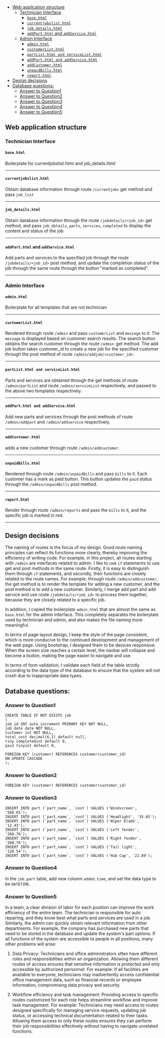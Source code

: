 
- [Web application structure](#web-application-structure)
  - [Technician Interface](#technician-interface)
    - [`base.html`](#basehtml)
    - [`currentjobslist.html`](#currentjobslisthtml)
    - [`job_details.html`](#job_detailshtml)
    - [`addPart.html` and `addService.html`](#addparthtml-and-addservicehtml)
  - [Admin Interface](#admin-interface)
    - [`admin.html`](#adminhtml)
    - [`customerList.html`](#customerlisthtml)
    - [`partList.html and serviceList.html`](#partlisthtml-and-servicelisthtml)
    - [`addPart.html and addService.html`](#addparthtml-and-addservicehtml-1)
    - [`addCustomer.html`](#addcustomerhtml)
    - [`unpaidBills.html`](#unpaidbillshtml)
    - [`report.html`](#reporthtml)
- [Design decisions](#design-decisions)
- [Database questions:](#database-questions)
  - [Answer to Question1](#answer-to-question1)
  - [Answer to Question2](#answer-to-question2)
  - [Answer to Question3](#answer-to-question3)
  - [Answer to Question4](#answer-to-question4)
  - [Answer to Question5](#answer-to-question5)



## Web application structure
### Technician Interface
#### `base.html`
Boilerplate for currentjobslist.html and job_details.html

------------
#### `currentjobslist.html`
Obtain database information through route `/currentjobs` get method and pass `job_list`

------------
#### `job_details.html`
Obtain database information through the route `/jobdetails/<job_id>` get method, and pass `job_details`, `parts`, `services`, `completed` to display the content and status of the job.

------------
#### `addPart.html` and `addService.html`
Add parts and services to the specified job through the route `/jobdetails/<job_id>` post method, and update the completion status of the job through the same route through the button "marked as completed".

------------
### Admin Interface
#### `admin.html`
Boilerplate for all templates that are not technician

------------
#### `customerList.html`
Rendered through route `/admin` and pass `customerList` and `message` to it. The `message` is displayed based on customer search results. The search button obtains the search customer through the route `/admin `get method.
The add job button takes customer_id to create a new job for the specified customer through the post method of route `/admin/addjob/<customer_id>`.

------------
#### `partList.html and serviceList.html`
Parts and services are obtained through the get methods of route `/admin/partList` and route `/admin/serviceList` respectively, and passed to the above two templates respectively.

------------
#### `addPart.html and addService.html`
Add new parts and services through the post methods of route `/admin/addpart` and `/admin/addservice` respectively.

------------
#### `addCustomer.html`
adds a new customer through route `/admin/addcustomer`.

------------
#### `unpaidBills.html`
Rendered through route `/admin/unpaidBills` and pass `bills` to it. Each customer has a mark as paid button. This button updates the `paid` status through the `/admin/unpaidBills` post method.

------------
#### `report.html`
Render through route `/admin/reports` and pass the `bills` to it, and the specific job is marked in red.

------------
## Design decisions
The naming of routes is the focus of my design. Good route naming principles can reflect its functions more clearly, thereby improving the efficiency of writing code. For example, in this project, all routes starting with `/admin` are interfaces related to admin. I like to use `if` statements to use get and post methods in the same route. Firstly, it is easy to distinguish them through `if` statements, and secondly, their functions are closely related to the route names. For example, through route `/admin/addcustomer`, the get method is to render the template for adding a new customer, and the post method is to add a new customer. Similarly, I merge add part and add service and use route `/jobdetails/<job_id>` to process them together, because they are closely related to a specific job.

In addition, I copied the boilerplate `admin.html` that are almost the same as `base.html` for the admin interface. This completely separates the boilerplate used by technician and admin, and also makes the file naming more meaningful.

In terms of page layout design, I keep the style of the page consistent, which is more conducive to the continued development and management of the web page. Using bootstrap, I designed them to be devices responsive. When the screen size reaches a certain level, the navbar will collapse and become a button, making the page easier to navigate and use.

In terms of form validation, I validate each field of the table strictly according to the data type of the database to ensure that the system will not crash due to inappropriate data types.
## Database questions:
### Answer to Question1


    CREATE TABLE IF NOT EXISTS job
    (
    job_id INT auto_increment PRIMARY KEY NOT NULL,
    job_date date NOT NULL,
    customer int NOT NULL,
    total_cost decimal(6,2) default null,
    tiny completedint default 0,
    paid tinyint default 0,
    
    FOREIGN KEY (customer) REFERENCES customer(customer_id)
    ON UPDATE CASCADE
    );
### Answer to Question2


    FOREIGN KEY (customer) REFERENCES customer(customer_id)
### Answer to Question3


    INSERT INTO part (`part_name`, `cost`) VALUES ('Windscreen', '560.65');
    INSERT INTO part (`part_name`, `cost`) VALUES ('Headlight', '35.65');
    INSERT INTO part (`part_name`, `cost`) VALUES ('Wiper blade', '12.43');
    INSERT INTO part (`part_name`, `cost`) VALUES ('Left fender', '260.76');
    INSERT INTO part (`part_name`, `cost`) VALUES ('Right fender', '260.76');
    INSERT INTO part (`part_name`, `cost`) VALUES ('Tail light', '120.54');
    INSERT INTO part (`part_name`, `cost`) VALUES ('Hub Cap', '22.89');

### Answer to Question4
In the `job_part` table, add new column `added_time`, and set the data type to be `DATETIME`.

### Answer to Question5
In a team, a clear division of labor for each position can improve the work efficiency of the entire team. The technician is responsible for auto repairing, and they know best what parts and services are used in a job. Similarly, the admin can quickly obtain relevant information from other departments. For example, the company has purchased new parts that need to be stored in the database and update the system's part options. If all functions of the system are accessible to people in all positions, many other problems will arise:

1. Data Privacy: Technicians and office administrators often have different roles and responsibilities within an organization. Allowing them different routes of access ensures that sensitive information is protected and only accessible by authorized personnel. For example: If all facilities are available to everyone, technicians may inadvertently access confidential office management data, such as financial records or employee information, compromising data privacy and security.

2. Workflow efficiency and task management: Providing access to specific routes customized for each role helps streamline workflow and improve task management. For example: Technicians may need access to routes designed specifically for managing service requests, updating job status, or accessing technical documentation related to their tasks. Allowing them access to only these routes ensures they can perform their job responsibilities effectively without having to navigate unrelated functions.